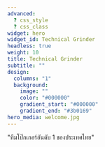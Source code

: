 ```yaml
---
advanced:
  ? css_style
  ? css_class
widget: hero
widget_id: Technical Grinder
headless: true
weight: 10
title: Technical Grinder
subtitle: ""
design:
  columns: "1"
  background:
    image: ""
    color: "#000000"
    gradient_start: "#000000"
    gradient_end: "#3b0169"
hero_media: welcome.jpg
---
```

"ทีมโป๊กเกอร์อันดับ 1 ของประเทศไทย"